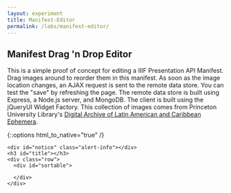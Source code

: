 ```yaml
---
layout: experiment
title: Manifest-Editor
permalink: /labs/manifest-editor/
---
```

## Manifest Drag 'n Drop Editor
This is a simple proof of concept for editing a IIIF Presentation API Manifest.  Drag images around to reorder them in this manifest.  As soon as the image location changes, an AJAX request is sent to the remote data store.  You can test the "save" by refreshing the page.  The remote data store is built using Express, a Node.js server, and MongoDB.  The client is built using the jQueryUI Widget Factory.  This collection of images comes from Princeton University Library's [Digital Archive of Latin American and Caribbean Ephemera](http://lae.princeton.edu).

{::options html_to_native="true" /}


    <div id="notice" class="alert-info"></div>
    <h3 id="title"></h3>
    <div class="row">
      <div id="sortable">

      </div>
    </div>


<script src="{{ "/js/prospero.js" | prepend: site.baseurl }}">
